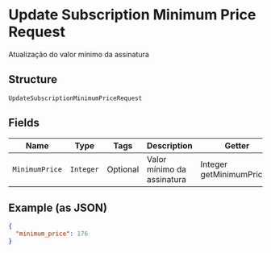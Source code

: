 
# Update Subscription Minimum Price Request

Atualização do valor mínimo da assinatura

## Structure

`UpdateSubscriptionMinimumPriceRequest`

## Fields

| Name | Type | Tags | Description | Getter | Setter |
|  --- | --- | --- | --- | --- | --- |
| `MinimumPrice` | `Integer` | Optional | Valor mínimo da assinatura | Integer getMinimumPrice() | setMinimumPrice(Integer minimumPrice) |

## Example (as JSON)

```json
{
  "minimum_price": 176
}
```

